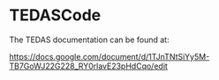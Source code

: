 TEDASCode
=========
The TEDAS documentation can be found at:

https://docs.google.com/document/d/1TJnTNtSiYy5M-TB7GoWJ22G228_RY0rlavE23pHdCqo/edit


